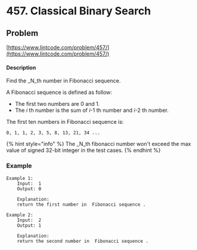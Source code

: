 # 457. Classical Binary Search

## Problem

[https://www.lintcode.com/problem/457/](https://www.lintcode.com/problem/457/)

#### Description

Find the _N_th number in Fibonacci sequence.

A Fibonacci sequence is defined as follow:

* The first two numbers are 0 and 1.
* The _i_ th number is the sum of _i_-1 th number and _i_-2 th number.

The first ten numbers in Fibonacci sequence is:

`0, 1, 1, 2, 3, 5, 8, 13, 21, 34 ...`

{% hint style="info" %}
The _N_th fibonacci number won't exceed the max value of signed 32-bit integer in the test cases.
{% endhint %}

### Example

```text
Example 1:
	Input:  1
	Output: 0
	
	Explanation: 
	return the first number in  Fibonacci sequence .

Example 2:
	Input:  2
	Output: 1
	
	Explanation: 
	return the second number in  Fibonacci sequence .
```

## 

